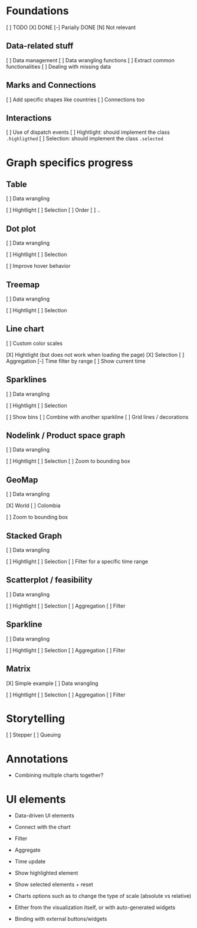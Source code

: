 # Foundations

[ ] TODO
[X] DONE
[-] Parially DONE
[N] Not relevant

## Data-related stuff

[ ] Data management
[ ] Data wrangling functions
[ ] Extract common functionalities
[ ] Dealing with missing data

## Marks and Connections

[ ] Add specific shapes like countries
[ ] Connections too

## Interactions

[ ] Use of dispatch events
[ ] Hightlight: should implement the class `.highligthed`
[ ] Selection: should implement the class  `.selected`

# Graph specifics progress

## Table

[ ] Data wrangling

[ ] Hightlight
[ ] Selection
[ ] Order
[ ] ..

## Dot plot

[ ] Data wrangling

[ ] Hightlight
[ ] Selection

[ ] Improve hover behavior

## Treemap

[ ] Data wrangling

[ ] Hightlight
[ ] Selection

## Line chart

[ ] Custom color scales

[X] Hightlight (but does not work when loading the page)
[X] Selection
[ ] Aggregation
[-] Time filter by range
[ ] Show current time

## Sparklines

[ ] Data wrangling

[ ] Hightlight
[ ] Selection

[ ] Show bins
[ ] Combine with another sparkline
[ ] Grid lines / decorations


## Nodelink / Product space graph

[ ] Data wrangling

[ ] Hightlight
[ ] Selection
[ ] Zoom to bounding box

## GeoMap

[ ] Data wrangling

[X] World
[ ] Colombia

[ ] Zoom to bounding box

## Stacked Graph

[ ] Data wrangling

[ ] Hightlight
[ ] Selection
[ ] Filter for a specific time range

## Scatterplot / feasibility

[ ] Data wrangling

[ ] Hightlight
[ ] Selection
[ ] Aggregation
[ ] Filter

##  Sparkline

[ ] Data wrangling

[ ] Hightlight
[ ] Selection
[ ] Aggregation
[ ] Filter

## Matrix

[X] Simple example
[ ] Data wrangling

[ ] Hightlight
[ ] Selection
[ ] Aggregation
[ ] Filter

# Storytelling

[ ] Stepper
[ ] Queuing

# Annotations

* Combining multiple charts together?

# UI elements

* Data-driven UI elements
* Connect with the chart

* Filter
* Aggregate
* Time update

* Show highlighted element
* Show selected elements + reset

* Charts options such as to change the type of scale (absolute vs relative)

* Either from the visualization itself, or with auto-generated widgets
* Binding with external buttons/widgets
